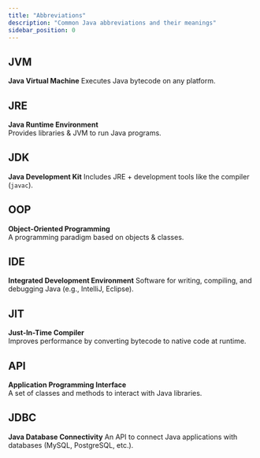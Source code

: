 ```yaml
---
title: "Abbreviations"
description: "Common Java abbreviations and their meanings"
sidebar_position: 0
---
```


## JVM  
**Java Virtual Machine**
Executes Java bytecode on any platform.  

## JRE  
**Java Runtime Environment**  
Provides libraries & JVM to run Java programs.  

## JDK  
**Java Development Kit**
Includes JRE + development tools like the compiler (`javac`).  

## OOP  
**Object-Oriented Programming**  
A programming paradigm based on objects & classes.  

## IDE  
**Integrated Development Environment** 
Software for writing, compiling, and debugging Java (e.g., IntelliJ, Eclipse).  

## JIT  
**Just-In-Time Compiler**  
Improves performance by converting bytecode to native code at runtime.  

## API  
**Application Programming Interface**  
A set of classes and methods to interact with Java libraries.  

## JDBC  
**Java Database Connectivity** 
An API to connect Java applications with databases (MySQL, PostgreSQL, etc.).

